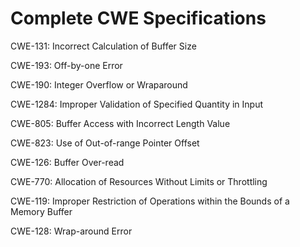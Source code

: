 

# Complete CWE Specifications

CWE-131: Incorrect Calculation of Buffer Size

CWE-193: Off-by-one Error

CWE-190: Integer Overflow or Wraparound

CWE-1284: Improper Validation of Specified Quantity in Input

CWE-805: Buffer Access with Incorrect Length Value

CWE-823: Use of Out-of-range Pointer Offset

CWE-126: Buffer Over-read

CWE-770: Allocation of Resources Without Limits or Throttling

CWE-119: Improper Restriction of Operations within the Bounds of a Memory Buffer

CWE-128: Wrap-around Error